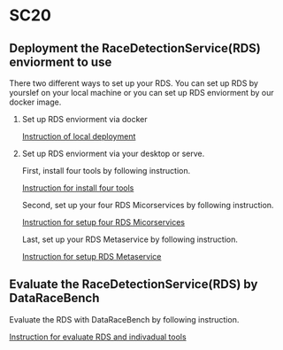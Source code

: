 # SC20

## Deployment the RaceDetectionService(RDS) enviorment to use

  There two different ways to set up your RDS. You can set up RDS by yourslef on your local machine or you can set up RDS     enviorment by our docker image. 

1. Set up RDS enviorment via docker

      [Instruction of local deployment](deployment.md)

2. Set up RDS enviorment via your desktop or serve.

   First, install four tools by following instruction.

      [Instruction for install four tools](InstallTool.md)
   
   Second, set up your four RDS Micorservices by following instruction.
    
      [Instruction for setup four RDS Micorservices](MicroserviceSetup.md)
     
   Last, set up your RDS Metaservice by following instruction.
    
      [Instruction for setup RDS Metaservice](MetaserviceSetup.md)

## Evaluate the RaceDetectionService(RDS) by DataRaceBench

   Evaluate the RDS with DataRaceBench by following instruction.
       
   [Instruction for evaluate RDS and indivadual tools](Evaluation.md)
